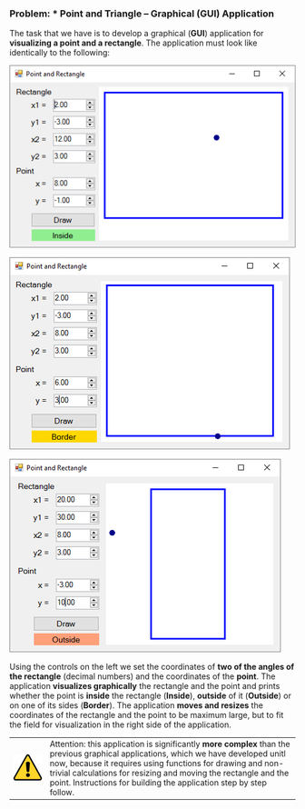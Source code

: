 ### Problem: * Point and Triangle – Graphical (GUI) Application

The task that we have is to develop a graphical (**GUI**) application for **visualizing a point and a rectangle**. The application must look like identically to the following:

![](/assets/chapter-4-images/14.Point-in-rectangle-gui-01.png)

![](/assets/chapter-4-images/14.Point-in-rectangle-gui-02.png)

![](/assets/chapter-4-images/14.Point-in-rectangle-gui-03.png)

Using the controls on the left we set the coordinates of **two of the angles of the rectangle** (decimal numbers) and the coordinates of the **point**. The application **visualizes graphically** the rectangle and the point and prints whether the point is **inside** the rectangle (**Inside**), **outside** of it (**Outside**) or on one of its sides (**Border**).
The application **moves and resizes** the coordinates of the rectangle and the point to be maximum large, but to fit the field for visualization in the right side of the application.

<table><tr><td><img src="/assets/alert-icon.png" style="max-width:50px" /></td>
<td>Attention: this application is significantly <b>more complex</b> than the previous graphical applications, which we have developed unitl now, because it requires using functions for drawing and non-trivial calculations for resizing and moving the rectangle and the point. Instructions for building the application step by step follow.</td>
</tr></table>
